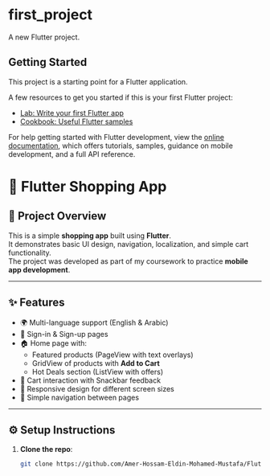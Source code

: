# first_project

A new Flutter project.

## Getting Started

This project is a starting point for a Flutter application.

A few resources to get you started if this is your first Flutter project:

- [Lab: Write your first Flutter app](https://docs.flutter.dev/get-started/codelab)
- [Cookbook: Useful Flutter samples](https://docs.flutter.dev/cookbook)

For help getting started with Flutter development, view the
[online documentation](https://docs.flutter.dev/), which offers tutorials,
samples, guidance on mobile development, and a full API reference.
# 🛒 Flutter Shopping App

## 📌 Project Overview
This is a simple **shopping app** built using **Flutter**.  
It demonstrates basic UI design, navigation, localization, and simple cart functionality.  
The project was developed as part of my coursework to practice **mobile app development**.

---

## ✨ Features
- 🌍 Multi-language support (English & Arabic)
- 📑 Sign-in & Sign-up pages
- 🏠 Home page with:
  - Featured products (PageView with text overlays)
  - GridView of products with **Add to Cart**
  - Hot Deals section (ListView with offers)
- 🛒 Cart interaction with Snackbar feedback
- 📱 Responsive design for different screen sizes
- 🔑 Simple navigation between pages

---

## ⚙️ Setup Instructions
1. **Clone the repo**:
   ```bash
   git clone https://github.com/Amer-Hossam-Eldin-Mohamed-Mustafa/Flutter-Shopping-app-project.git

